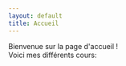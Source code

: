 ```yaml
---
layout: default
title: Accueil
---   
```


<p>Bienvenue sur la page d'accueil !<br />
Voici mes différents cours:</p>